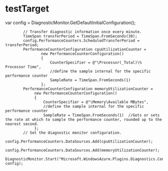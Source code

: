 testTarget
==========
  var config = DiagnosticMonitor.GetDefaultInitialConfiguration();

            // Transfer diagnostic information once every minute.
            TimeSpan transferPeriod = TimeSpan.FromSeconds(30);
            config.PerformanceCounters.ScheduledTransferPeriod = transferPeriod;
            PerformanceCounterConfiguration cpuUtilizationCounter =
                    new PerformanceCounterConfiguration()
                    {
                        CounterSpecifier = @"\Processor(_Total)\% Processor Time",
                        //define the sample internal for the specific performance counter
                        SampleRate = TimeSpan.FromSeconds(1)
                    };
            PerformanceCounterConfiguration memoryUtilizationCounter =
                 new PerformanceCounterConfiguration()
                 {
                     CounterSpecifier = @"\Memory\Available MBytes",
                     //define the sample internal for the specific performance counter
                     SampleRate = TimeSpan.FromSeconds(1)  //Gets or sets the rate at which to sample the performance counter, rounded up to the nearest second. 
                 };
            // Set the diagnostic monitor configuration.
            config.PerformanceCounters.DataSources.Add(cpuUtilizationCounter);
            config.PerformanceCounters.DataSources.Add(memoryUtilizationCounter);
            DiagnosticMonitor.Start("Microsoft.WindowsAzure.Plugins.Diagnostics.ConnectionString", config);
